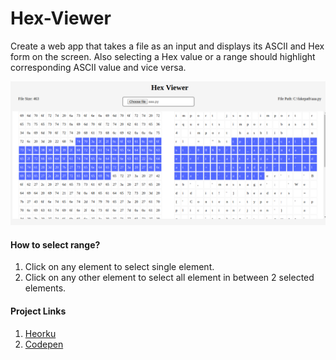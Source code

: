 # Hex-Viewer

Create a web app that takes a file as an input and displays its ASCII and Hex form on the screen. Also
selecting a Hex value or a range should highlight corresponding ASCII value and vice versa.


![Demo Example](Hex-Viewer.png)


#### How to select range?

1. Click on any element to select single element.
1. Click on any other element to select all element in between 2 selected elements.


#### Project Links

1. [Heorku](https://hexviewer.herokuapp.com/)
1. [Codepen](https://codepen.io/deeppatel234/pen/KGmmbB)
